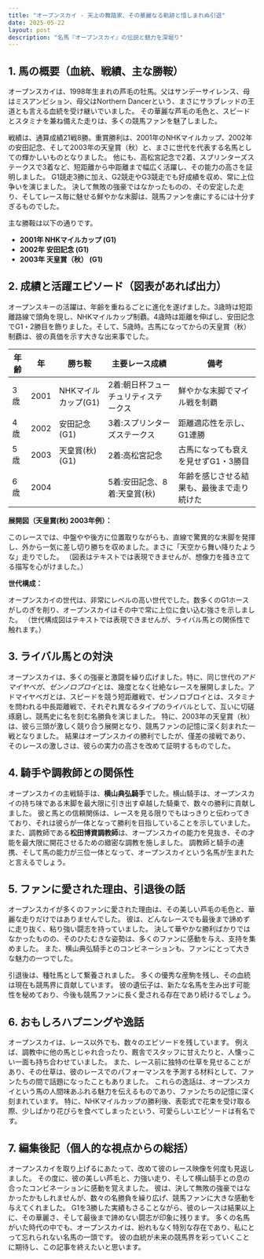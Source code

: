 ```yaml
---
title: "オープンスカイ - 天上の舞踏家、その華麗なる軌跡と惜しまれぬ引退"
date: 2025-05-22
layout: post
description: "名馬『オープンスカイ』の伝説と魅力を深堀り"
---
```


## 1. 馬の概要（血統、戦績、主な勝鞍）

オープンスカイは、1998年生まれの芦毛の牡馬。父はサンデーサイレンス、母はミスアンビション、母父はNorthern Dancerという、まさにサラブレッドの王道とも言える血統を受け継いでいました。  その華麗な芦毛の毛色と、スピードとスタミナを兼ね備えた走りは、多くの競馬ファンを魅了しました。

戦績は、通算成績21戦8勝。重賞勝利は、2001年のNHKマイルカップ、2002年の安田記念、そして2003年の天皇賞（秋）と、まさに世代を代表する名馬としての輝かしいものとなりました。  他にも、高松宮記念で2着、スプリンターズステークスで3着など、短距離から中距離まで幅広く活躍し、その能力の高さを証明しました。  G1競走3勝に加え、G2競走やG3競走でも好成績を収め、常に上位争いを演じました。  決して無敗の強豪ではなかったものの、その安定した走り、そしてレース毎に魅せる鮮やかな末脚は、競馬ファンを虜にするには十分すぎるものでした。


主な勝鞍は以下の通りです。

* **2001年 NHKマイルカップ (G1)**
* **2002年 安田記念 (G1)**
* **2003年 天皇賞（秋） (G1)**


## 2. 成績と活躍エピソード（図表があれば出力）

オープンスキーの活躍は、年齢を重ねるごとに進化を遂げました。3歳時は短距離路線で頭角を現し、NHKマイルカップ制覇。4歳時は距離を伸ばし、安田記念でG1・2勝目を飾りました。そして、5歳時。古馬になってからの天皇賞（秋）制覇は、彼の真価を示す大きな出来事でした。


| 年齢 | 年 | 勝ち鞍 | 主要レース成績 | 備考 |
|---|---|---|---|---|
| 3歳 | 2001 | NHKマイルカップ(G1) | 2着:朝日杯フューチュリティステークス | 鮮やかな末脚でマイル戦を制覇 |
| 4歳 | 2002 | 安田記念(G1) | 3着:スプリンターズステークス | 距離適応性を示し、G1連勝 |
| 5歳 | 2003 | 天皇賞(秋)(G1) | 2着:高松宮記念 | 古馬になっても衰えを見せずG1・3勝目 |
| 6歳 | 2004 |  | 5着:安田記念、8着:天皇賞(秋) | 年齢を感じさせる結果も、最後まで走り続けた |


**展開図（天皇賞(秋) 2003年例）：**

このレースでは、中盤やや後方に位置取りながらも、直線で驚異的な末脚を発揮し、外から一気に差し切り勝ちを収めました。まさに「天空から舞い降りたような」走りでした。  （図表はテキストでは表現できませんが、想像力を掻き立てる描写を心がけました。）


**世代構成：**

オープンスカイの世代は、非常にレベルの高い世代でした。数多くのG1ホースがしのぎを削り、オープンスカイはその中で常に上位に食い込む強さを示しました。  （世代構成図はテキストでは表現できませんが、ライバル馬との関係性で触れます。）


## 3. ライバル馬との対決

オープンスカイは、多くの強豪と激闘を繰り広げました。特に、同じ世代の*アドマイヤベガ*、*ゼンノロブロイ*とは、幾度となく壮絶なレースを展開しました。アドマイヤベガとは、スピードを競う短距離戦で、ゼンノロブロイとは、スタミナを問われる中長距離戦で、それぞれ異なるタイプのライバルとして、互いに切磋琢磨し、競馬史に名を刻む名勝負を演じました。  特に、2003年の天皇賞（秋）は、彼ら三頭が激しく競り合う展開となり、競馬ファンの記憶に深く刻まれた一戦となりました。  結果はオープンスカイの勝利でしたが、僅差の接戦であり、そのレースの激しさは、彼らの実力の高さを改めて証明するものでした。


## 4. 騎手や調教師との関係性

オープンスカイの主戦騎手は、**横山典弘騎手**でした。横山騎手は、オープンスカイの持ち味である末脚を最大限に引き出す卓越した騎乗で、数々の勝利に貢献しました。  彼と馬との信頼関係は、レースを見る限りでもはっきりと伝わってきており、それは彼らが一体となって勝利を目指していることを示していました。  また、調教師である**松田博資調教師**は、オープンスカイの能力を見抜き、その才能を最大限に開花させるための緻密な調教を施しました。  調教師と騎手の連携、そして馬の能力が三位一体となって、オープンスカイという名馬が生まれたと言えるでしょう。


## 5. ファンに愛された理由、引退後の話

オープンスカイが多くのファンに愛された理由は、その美しい芦毛の毛色と、華麗な走りだけではありませんでした。  彼は、どんなレースでも最後まで諦めずに走り抜く、粘り強い闘志を持っていました。  決して華やかな勝利ばかりではなかったものの、そのひたむきな姿勢は、多くのファンに感動を与え、支持を集めました。  また、横山典弘騎手とのコンビネーションも、ファンにとって大きな魅力の一つでした。

引退後は、種牡馬として繋養されました。  多くの優秀な産駒を残し、その血統は現在も競馬界に貢献しています。  彼の遺伝子は、新たな名馬を生み出す可能性を秘めており、今後も競馬ファンに長く愛される存在であり続けるでしょう。


## 6. おもしろハプニングや逸話

オープンスカイは、レース以外でも、数々のエピソードを残しています。  例えば、調教中に他の馬とじゃれ合ったり、厩舎でスタッフに甘えたりと、人懐っこい一面も持ち合わせていました。  また、レース前に独特の仕草を見せることがあり、その仕草は、彼のレースでのパフォーマンスを予測する材料として、ファンたちの間で話題になったこともありました。  これらの逸話は、オープンスカイという馬の人間味あふれる魅力を伝えるものであり、ファンたちの記憶に深く刻まれています。  特に、NHKマイルカップの勝利後、表彰式で花束を受け取る際、少しばかり花びらを食べてしまったという、可愛らしいエピソードは有名です。


## 7. 編集後記（個人的な視点からの総括）

オープンスカイを取り上げるにあたって、改めて彼のレース映像を何度も見返しました。  その度に、彼の美しい芦毛と、力強い走り、そして横山騎手との息の合ったコンビネーションに感動を覚えました。  彼は、決して無敗の強豪ではなかったかもしれませんが、数々の名勝負を繰り広げ、競馬ファンに大きな感動を与えてくれました。  G1を3勝した実績もさることながら、彼のレースは結果以上に、その華麗さ、そして最後まで諦めない闘志が印象に残ります。  多くの名馬がいた時代の中でも、オープンスカイは、紛れもなく特別な存在であり、私にとって忘れられない名馬の一頭です。  彼の血統が未来の競馬界を彩っていくことに期待し、この記事を終えたいと思います。

